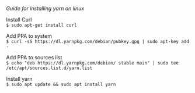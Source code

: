 *Guide for installing yarn on linux*

Install Curl\
`$ sudo apt-get install curl`

Add PPA to system\
`$ curl -sS https://dl.yarnpkg.com/debian/pubkey.gpg | sudo apt-key add -`

Add PPA to sources list\
`$ echo "deb https://dl.yarnpkg.com/debian/ stable main" | sudo tee /etc/apt/sources.list.d/yarn.list`

Install yarn\
`$ sudo apt update && sudo apt install yarn` 
